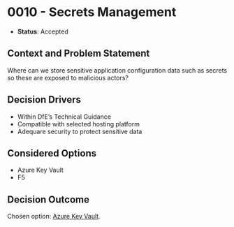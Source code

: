 # 0010 - Secrets Management

* **Status**: Accepted

## Context and Problem Statement

Where can we store sensitive application configuration data such as secrets so these are exposed to malicious actors?

## Decision Drivers

* Within DfE’s Technical Guidance
* Compatible with selected hosting platform
* Adequare security to protect sensitive data

## Considered Options

* Azure Key Vault
* F5

## Decision Outcome

Chosen option: [Azure Key Vault](https://azure.microsoft.com/en-gb/products/key-vault).